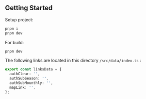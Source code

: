 ## Getting Started

Setup project:

```bash
pnpm i
pnpm dev
```

For build:

```bash
pnpm dev
```

The following links are located in this directory `/src/data/index.ts` :

```ts
export const linksData = {
  authClear: '',
  authSubSeason: '',
  authSubMounthly: '',
  mapLink: '',
};
```
